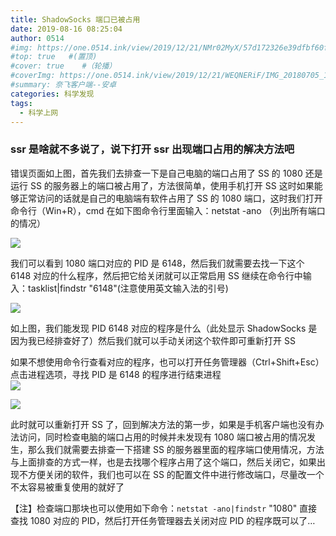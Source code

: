 ```yaml
---
title: ShadowSocks 端口已被占用
date: 2019-08-16 08:25:04
author: 0514
#img: https://one.0514.ink/view/2019/12/21/NMr02MyX/57d172326e39dfbf60fcdb795a08e758.jpg
#top: true   #(置顶)
#cover: true    #（轮播）
#coverImg: https://one.0514.ink/view/2019/12/21/WEQNERiF/IMG_20180705_173106.jpg
#summary: 奈飞客户端--安卓
categories: 科学发现
tags:
  - 科学上网
---
```


### ssr 是啥就不多说了，说下打开 ssr 出现端口占用的解决方法吧

错误页面如上图，首先我们去排查一下是自己电脑的端口占用了 SS 的 1080 还是运行 SS 的服务器上的端口被占用了，方法很简单，使用手机打开 SS 这时如果能够正常访问的话就是自己的电脑端有软件占用了 SS 的 1080 端口，这时我们打开命令行（Win+R），cmd 在如下图命令行里面输入：netstat -ano （列出所有端口的情况）

<!--more-->

![](https://cdn.jsdelivr.net/gh/tianzhenwuxie01/gitpicgo/img/20200213173428.png)

我们可以看到 1080 端口对应的 PID 是 6148，然后我们就需要去找一下这个 6148 对应的什么程序，然后把它给关闭就可以正常启用 SS 继续在命令行中输入：tasklist|findstr "6148"(注意使用英文输入法的引号)

![](https://cdn.jsdelivr.net/gh/tianzhenwuxie01/gitpicgo/img/20200213173429.png)

如上图，我们能发现 PID 6148 对应的程序是什么（此处显示 ShadowSocks 是因为我已经排查好了）然后我们就可以手动关闭这个软件即可重新打开 SS

如果不想使用命令行查看对应的程序，也可以打开任务管理器（Ctrl+Shift+Esc）点击进程选项，寻找 PID 是 6148 的程序进行结束进程  
![](https://cdn.jsdelivr.net/gh/tianzhenwuxie01/gitpicgo/img/20200213173526.png)

![](https://cdn.jsdelivr.net/gh/tianzhenwuxie01/gitpicgo/img/20200213173527.png)

此时就可以重新打开 SS 了，回到解决方法的第一步，如果是手机客户端也没有办法访问，同时检查电脑的端口占用的时候并未发现有 1080 端口被占用的情况发生，那么我们就需要去排查一下搭建 SS 的服务器里面的程序端口使用情况，方法与上面排查的方式一样，也是去找哪个程序占用了这个端口，然后关闭它，如果出现不方便关闭的软件，我们也可以在 SS 的配置文件中进行修改端口，尽量改一个不太容易被重复使用的就好了

【注】检查端口那块也可以使用如下命令：`netstat -ano|findstr` "1080" 直接查找 1080 对应的 PID，然后打开任务管理器去关闭对应 PID 的程序既可以了…
